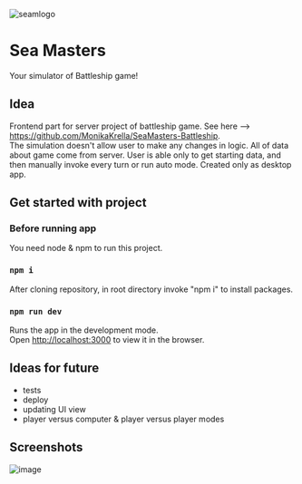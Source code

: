 ![seamlogo](https://user-images.githubusercontent.com/92270179/171294175-deb0c4fc-ef5f-45f2-a5d8-5db461ffa62c.png)

# Sea Masters

Your simulator of Battleship game!

## Idea

Frontend part for server project of battleship game. See here --> https://github.com/MonikaKrella/SeaMasters-Battleship. \
The simulation doesn't allow user to make any changes in logic. All of data about game come from server.
User is able only to get starting data, and then manually invoke every turn or run auto mode.
Created only as desktop app. 

## Get started with project

### Before running app
You need node & npm to run this project.

### `npm i`
After cloning repository, in root directory invoke "npm i" to install packages.

### `npm run dev`
Runs the app in the development mode.\
Open [http://localhost:3000](http://localhost:3000) to view it in the browser.

## Ideas for future
 - tests
 - deploy
 - updating UI view
 - player versus computer & player versus player modes

## Screenshots

![image](https://user-images.githubusercontent.com/92270179/171293894-c8b1b4e9-581d-4366-9117-07eb0a5eab6a.png)
